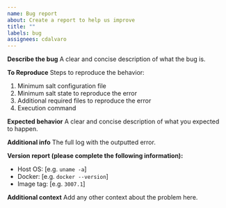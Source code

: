 ```yaml
---
name: Bug report
about: Create a report to help us improve
title: ""
labels: bug
assignees: cdalvaro
---
```


**Describe the bug**
A clear and concise description of what the bug is.

**To Reproduce**
Steps to reproduce the behavior:

1. Minimum salt configuration file
2. Minimum salt state to reproduce the error
3. Additional required files to reproduce the error
4. Execution command

**Expected behavior**
A clear and concise description of what you expected to happen.

**Additional info**
The full log with the outputted error.

**Version report (please complete the following information):**

- Host OS: [e.g. `uname -a`]
- Docker: [e.g. `docker --version`]
- Image tag: [e.g. `3007.1`]

**Additional context**
Add any other context about the problem here.

